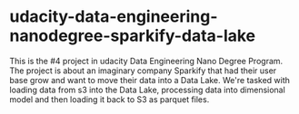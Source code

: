 # udacity-data-engineering-nanodegree-sparkify-data-lake
This is the #4 project in udacity Data Engineering Nano Degree Program. The project is about an imaginary company Sparkify that had their user base grow and want to move their data into a Data Lake. We're tasked with loading data from s3 into the Data Lake, processing data into dimensional model and then loading it back to S3 as parquet files.
